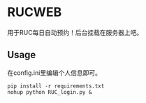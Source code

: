 # RUCWEB
用于RUC每日自动预约！后台挂载在服务器上吧。  
## Usage  
在config.ini里编辑个人信息即可。  
```
pip install -r requirements.txt  
nohup python RUC_login.py &  
```

